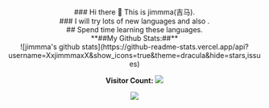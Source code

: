 <center>### Hi there 👋 This is jimmma(吉马).<br></center>
<center>### I will try lots of new languages and also .<br></center>
<center>## Spend time learning these languages.<br><center>

<center>**##My Github Stats:##** </center>
![jimmma's github stats](https://github-readme-stats.vercel.app/api?username=XxjimmmaxX&show_icons=true&theme=dracula&hide=stars,issues)

**Visitor Count:** 
<img src="https://profile-counter.glitch.me/XxjimmmaxX/count.svg" />
<div align="center"> <img src="https://github-readme-stats.vercel.app/api/top-langs/?username=XxjimmmaxX&hide_title=true&hide_border=true&layout=compact&langs_count=6&text_color=000&icon_color=fff&bg_color=0,52fa5a,4dfcff,c64dff&theme=graywhite" /> </div>
